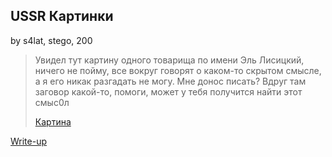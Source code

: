 ## USSR Картинки
by s4lat, stego, 200

> Увидел тут картину одного товарища по имени Эль Лисицкий, ничего не пойму, все вокруг говорят о каком-то скрытом смысле, а я его никак разгадать не могу. Мне донос писать? Вдруг там заговор какой-то, помоги, может у тебя получится найти этот смыс0л
>
> [Картина](edited.png)

[Write-up](WRITEUP.md)
